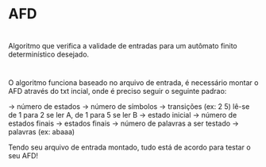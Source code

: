 # AFD
#
Algoritmo que verifica a validade de entradas para um autômato finito determinístico desejado.
#
#
O algoritmo funciona baseado no arquivo de entrada, é necessário montar o AFD através do txt incial, onde é preciso seguir o seguinte padrao: 

-> número de estados
-> número de símbolos
-> transições (ex: 2 5) lê-se de 1 para 2 se ler A, de 1 para 5 se ler B
-> estado inicial
-> número de estados finais
-> estados finais
-> número de palavras a ser testado
-> palavras (ex: abaaa)

Tendo seu arquivo de entrada montado, tudo está de acordo para testar o seu AFD!

